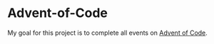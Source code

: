 # Advent-of-Code
My goal for this project is to complete all events on [Advent of Code](https://adventofcode.com "Link to the website: Advent of Code").
